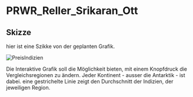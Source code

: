 # PRWR_Reller_Srikaran_Ott


## Skizze
hier ist eine Szikke von der geplanten Grafik.



![PreisIndizien](https://github.com/user-attachments/assets/47c412a1-8495-4c86-b56e-67e80772679f)

Die Interaktive Grafik soll die Möglichkeit bieten, mit einem Knopfdruck die Vergleichsregionen zu ändern. Jeder Kontinent - ausser die Antarktik - ist dabei. eine gestrichelte Linie zeigt den Durchschnitt der Indizien, der jeweiligen Region.
